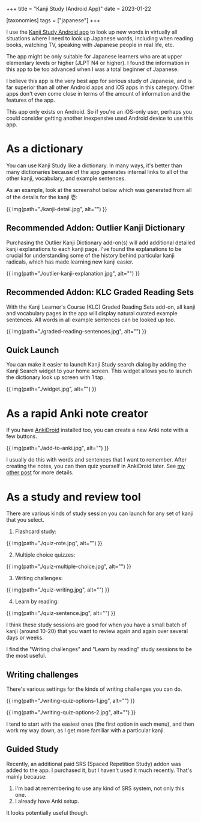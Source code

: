 +++
title = "Kanji Study (Android App)"
date = 2023-01-22

[taxonomies]
tags = ["japanese"]
+++

I use the [Kanji Study Android app](https://mindtwisted.com) to look up new words in virtually all situations where I need to look up Japanese words, including when reading books, watching TV, speaking with Japanese people in real life, etc.

The app might be only suitable for Japanese learners who are at upper elementary levels or higher (JLPT N4 or higher). I found the information in this app to be too advanced when I was a total beginner of Japanese.

I believe this app is the very best app for serious study of Japanese, and is far superior than all other Android apps and iOS apps in this category. Other apps don't even come close in terms of the amount of information and the features of the app. 

This app only exists on Android. So if you're an iOS-only user, perhaps you could consider getting another inexpensive used Android device to use this app.

# As a dictionary

You can use Kanji Study like a dictionary. In many ways, it's better than many dictionaries because of the app generates internal links to all of the other kanji, vocabulary, and example sentences.

As an example, look at the screenshot below which was generated from all of the details for the kanji 壱:

{{ img(path="./kanji-detail.jpg", alt="") }}

## Recommended Addon: Outlier Kanji Dictionary

Purchasing the Outlier Kanji Dictionary add-on(s) will add additional detailed kanji explanations to each kanji page. I've found the explanations to be crucial for understanding some of the history behind particular kanji radicals, which has made learning new kanji easier.

{{ img(path="./outlier-kanji-explanation.jpg", alt="") }}

## Recommended Addon: KLC Graded Reading Sets

With the Kanji Learner's Course (KLC) Graded Reading Sets add-on, all kanji and vocabulary pages in the app will display natural curated example sentences. All words in all example sentences can be looked up too.

{{ img(path="./graded-reading-sentences.jpg", alt="") }}

## Quick Launch

You can make it easier to launch Kanji Study search dialog by adding the Kanji Search widget to your home screen. This widget allows you to launch the dictionary look up screen with 1 tap.

{{ img(path="./widget.jpg", alt="") }}

# As a rapid Anki note creator

If you have [AnkiDroid](https://play.google.com/store/apps/details?id=com.ichi2.anki) installed too, you can create a new Anki note with a few buttons.

{{ img(path="./add-to-anki.jpg", alt="") }}

I usually do this with words and sentences that I want to remember. After creating the notes, you can then quiz yourself in AnkiDroid later. See [my other post](@/blog/anki-for-japanese/index.md) for more details.

# As a study and review tool

There are various kinds of study session you can launch for any set of kanji that you select.

1. Flashcard study:

{{ img(path="./quiz-rote.jpg", alt="") }}

2. Multiple choice quizzes:

{{ img(path="./quiz-multiple-choice.jpg", alt="") }}

3. Writing challenges:

{{ img(path="./quiz-writing.jpg", alt="") }}

4. Learn by reading:

{{ img(path="./quiz-sentence.jpg", alt="") }}

I think these study sessions are good for when you have a small batch of kanji (around 10-20) that you want to review again and again over several days or weeks.

I find the "Writing challenges" and "Learn by reading" study sessions to be the most useful. 

## Writing challenges

There's various settings for the kinds of writing challenges you can do.

{{ img(path="./writing-quiz-options-1.jpg", alt="") }}

{{ img(path="./writing-quiz-options-2.jpg", alt="") }}

I tend to start with the easiest ones (the first option in each menu), and then work my way down, as I get more familiar with a particular kanji.

## Guided Study

Recently, an additional paid SRS (Spaced Repetition Study) addon was added to the app. I purchased it, but I haven't used it much recently. That's mainly because:

1. I'm bad at remembering to use any kind of SRS system, not only this one.
2. I already have Anki setup.

It looks potentially useful though.
